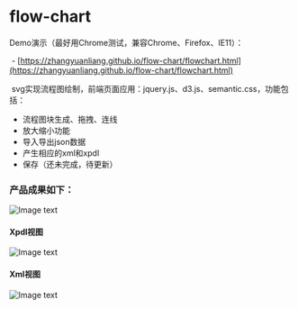 # flow-chart

  Demo演示（最好用Chrome测试，兼容Chrome、Firefox、IE11）：
  
  - [https://zhangyuanliang.github.io/flow-chart/flowchart.html](https://zhangyuanliang.github.io/flow-chart/flowchart.html)
  
  svg实现流程图绘制，前端页面应用：jquery.js、d3.js、semantic.css，功能包括：
  - 流程图块生成、拖拽、连线
  - 放大缩小功能
  - 导入导出json数据
  - 产生相应的xml和xpdl
  - 保存（还未完成，待更新）
### 产品成果如下：
![Image text](https://github.com/zhangyuanliang/flow-chart/blob/master/img/show.gif)
#### Xpdl视图
![Image text](https://github.com/zhangyuanliang/flow-chart/blob/master/img/img_2.jpg)
#### Xml视图
![Image text](https://github.com/zhangyuanliang/flow-chart/blob/master/img/img_3.jpg)
